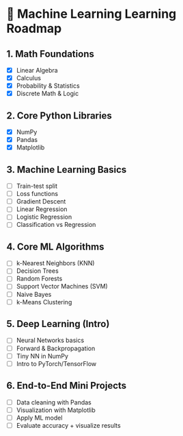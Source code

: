 # 📘 Machine Learning Learning Roadmap  

## 1. Math Foundations  
- [x] Linear Algebra  
- [x] Calculus  
- [x] Probability & Statistics  
- [x] Discrete Math & Logic  

## 2. Core Python Libraries  
- [x] NumPy  
- [x] Pandas  
- [x] Matplotlib  

## 3. Machine Learning Basics  
- [ ] Train-test split  
- [ ] Loss functions  
- [ ] Gradient Descent  
- [ ] Linear Regression  
- [ ] Logistic Regression  
- [ ] Classification vs Regression  

## 4. Core ML Algorithms  
- [ ] k-Nearest Neighbors (KNN)  
- [ ] Decision Trees  
- [ ] Random Forests  
- [ ] Support Vector Machines (SVM)  
- [ ] Naive Bayes  
- [ ] k-Means Clustering  

## 5. Deep Learning (Intro)  
- [ ] Neural Networks basics  
- [ ] Forward & Backpropagation  
- [ ] Tiny NN in NumPy  
- [ ] Intro to PyTorch/TensorFlow  

## 6. End-to-End Mini Projects  
- [ ] Data cleaning with Pandas  
- [ ] Visualization with Matplotlib  
- [ ] Apply ML model  
- [ ] Evaluate accuracy + visualize results  
